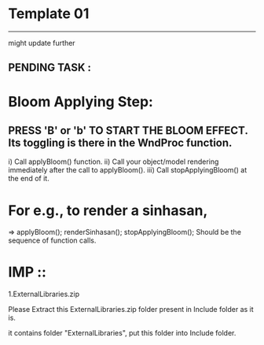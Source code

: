 # Template 01
___
might update further

## PENDING TASK :

# Bloom Applying Step:
## PRESS 'B' or 'b' TO START THE BLOOM EFFECT. Its toggling is there in the WndProc function.
i) Call applyBloom() function.
ii) Call your object/model rendering immediately after the call to applyBloom().
iii) Call stopApplyingBloom() at the end of it.

# For e.g., to render a sinhasan,
=> 	applyBloom();
	renderSinhasan();
	stopApplyingBloom();
Should be the sequence of function calls.	
	
	
# IMP :: 
1.ExternalLibraries.zip

Please Extract this ExternalLibraries.zip folder present in Include folder as it is.

it contains folder "ExternalLibraries",
put this folder into Include folder.


